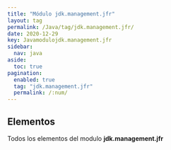 ```yaml
---
title: "Módulo jdk.management.jfr"
layout: tag
permalink: /Java/tag/jdk.management.jfr/
date: 2020-12-29
key: Javamodulojdk.management.jfr
sidebar: 
  nav: java
aside: 
  toc: true
pagination: 
  enabled: true
  tag: "jdk.management.jfr"
  permalink: /:num/
---
```


<h2>Elementos</h2>
Todos los elementos del modulo <strong>jdk.management.jfr</strong>
